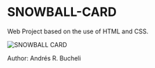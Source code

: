 # SNOWBALL-CARD

Web Project based on the use of HTML and CSS.

![SNOWBALL CARD](https://github.com/anferebu/SNOWBALL-CARD/blob/master/SNOWBALL%20CARD.jpg)

Author: Andrés R. Bucheli

